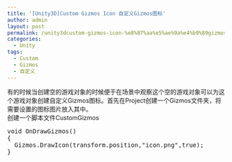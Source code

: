 ```yaml
---
title: '[Unity3D]Custom Gizmos Icon 自定义Gizmos图标'
author: admin
layout: post
permalink: /unity3dcustom-gizmos-icon-%e8%87%aa%e5%ae%9a%e4%b9%89gizmos%e5%9b%be%e6%a0%87/
categories:
  - Unity
tags:
  - Custom
  - Gizmos
  - 自定义
---
```

有的时候当创建空的游戏对象的时候便于在场景中观察这个空的游戏对象可以为这个游戏对象创建自定义Gizmos图标。首先在Project创建一个Gizmos文件夹，将需要设置的图标图片放入其中。  
创建一个脚本文件CustomGizmos

<pre class="lang:c# decode:true " title="自定义Gizmos图标">void OnDrawGizmos()
{
  Gizmos.DrawIcon(transform.position,"icon.png",true);
}</pre>

&nbsp;